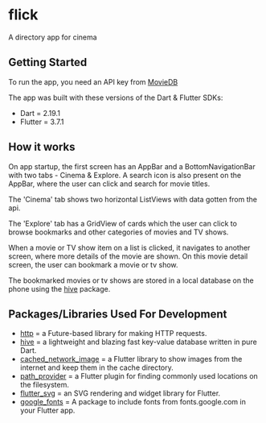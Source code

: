 # flick

A directory app for cinema

## Getting Started

To run the app, you need an API key from [MovieDB](https://www.themoviedb.org/)

The app was built with these versions of the Dart & Flutter SDKs:
- Dart = 2.19.1
- Flutter = 3.7.1

## How it works
On app startup, the first screen has an AppBar and a BottomNavigationBar with two tabs - Cinema & Explore.
A search icon is also present on the AppBar, where the user can click and search for movie titles.

The 'Cinema' tab shows two horizontal ListViews with data gotten from the api.

The 'Explore' tab has a GridView of cards which the user can click to browse bookmarks and other categories of movies and TV shows.

When a movie or TV show item on a list is clicked, it navigates to another screen, where more details of the movie are shown.
On this movie detail screen, the user can bookmark a movie or tv show.

The bookmarked movies or tv shows are stored in a local database on the phone using the [hive](https://pub.dev/packages/hive) package.

## Packages/Libraries Used For Development
- [http](https://pub.dev/packages/http) = a Future-based library for making HTTP requests.
- [hive](https://pub.dev/packages/hive) = a lightweight and blazing fast key-value database written in pure Dart.
- [cached_network_image](https://pub.dev/packages/cached_network_image) = a Flutter library to show images from the internet and keep them in the cache directory.
- [path_provider](https://pub.dev/packages/path_provider) = a Flutter plugin for finding commonly used locations on the filesystem.
- [flutter_svg](https://pub.dev/packages/flutter_svg) = an SVG rendering and widget library for Flutter.
- [google_fonts](https://pub.dev/packages/google_fonts) = A package to include fonts from fonts.google.com in your Flutter app.
